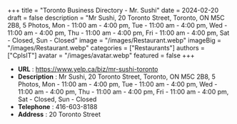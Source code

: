 +++
title = "Toronto Business Directory - Mr. Sushi"
date = 2024-02-20
draft = false
description = "Mr Sushi, 20 Toronto Street, Toronto, ON M5C 2B8, 5 Photos, Mon - 11:00 am - 4:00 pm, Tue - 11:00 am - 4:00 pm, Wed - 11:00 am - 4:00 pm, Thu - 11:00 am - 4:00 pm, Fri - 11:00 am - 4:00 pm, Sat - Closed, Sun - Closed"
image = "/images/Restaurant.webp"
imageBig = "/images/Restaurant.webp"
categories = ["Restaurants"]
authors = ["CplsIT"]
avatar = "/images/avatar.webp"
featured = false
+++


* **URL** :  https://www.yelp.ca/biz/mr-sushi-toronto
* **Description** : Mr Sushi, 20 Toronto Street, Toronto, ON M5C 2B8, 5 Photos, Mon - 11:00 am - 4:00 pm, Tue - 11:00 am - 4:00 pm, Wed - 11:00 am - 4:00 pm, Thu - 11:00 am - 4:00 pm, Fri - 11:00 am - 4:00 pm, Sat - Closed, Sun - Closed
* **Telephone** : 416-603-8188
* **Address** : 20 Toronto Street